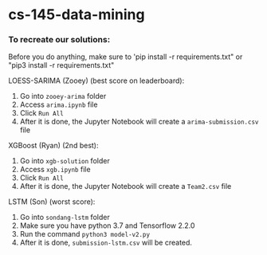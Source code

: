 # cs-145-data-mining

### To recreate our solutions:

Before you do anything, make sure to 'pip install -r requirements.txt" or "pip3 install -r requirements.txt"

LOESS-SARIMA (Zooey) (best score on leaderboard):
1. Go into `zooey-arima` folder
2. Access `arima.ipynb` file
3. Click `Run All`
4. After it is done, the Jupyter Notebook will create a `arima-submission.csv` file


XGBoost (Ryan) (2nd best): 
1. Go into `xgb-solution` folder
2. Access `xgb.ipynb` file
3. Click `Run All`
4. After it is done, the Jupyter Notebook will create a `Team2.csv` file

LSTM (Son) (worst score):
1. Go into `sondang-lstm` folder
2. Make sure you have python 3.7 and Tensorflow 2.2.0
3. Run the command `python3 model-v2.py`
4. After it is done, `submission-lstm.csv` will be created.
